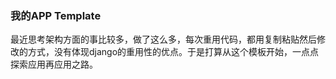 ### 我的APP Template

最近思考架构方面的事比较多，做了这么多，每次重用代码，都用复制粘贴然后修改的方式，没有体现django的重用性的优点。于是打算从这个模板开始，一点点探索应用再应用之路。


